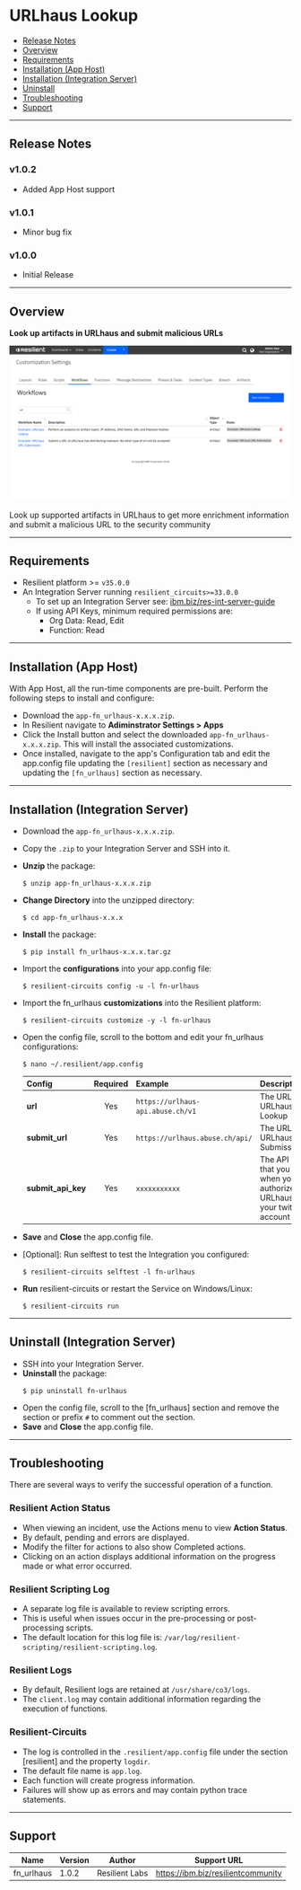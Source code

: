 <!--
  This Install README.md is generated by running:
  "resilient-sdk docgen -p fn_urlhaus --install-guide"

  It is best edited using a Text Editor with a Markdown Previewer. VS Code
  is a good example. Checkout https://guides.github.com/features/mastering-markdown/
  for tips on writing with Markdown

  If you make manual edits and run docgen again, a .bak file will be created

  Store any screenshots in the "doc/screenshots" directory and reference them like:
  ![screenshot: screenshot_1](./doc/screenshots/screenshot_1.png)
-->

# URLhaus Lookup

- [Release Notes](#release-notes)
- [Overview](#overview)
- [Requirements](#requirements)
- [Installation (App Host)](#installation-app-host)
- [Installation (Integration Server)](#installation-integration-server)
- [Uninstall](#uninstall)
- [Troubleshooting](#troubleshooting)
- [Support](#support)

---

## Release Notes
<!--
  Specify all changes in this release. Do not remove the release 
  notes of a previous release
-->
### v1.0.2
* Added App Host support

### v1.0.1
* Minor bug fix

### v1.0.0
* Initial Release

---

## Overview
<!--
  Provide a high-level description of the function itself and its remote software or application.
  The text below is parsed from the "description" and "long_description" attributes in the setup.py file
-->
**Look up artifacts in URLhaus and submit malicious URLs**

 ![screenshot: main](./doc/screenshots/main.png)

Look up supported artifacts in URLhaus to get more enrichment information and submit a malicious URL to the security community

---

## Requirements
<!--
  List any Requirements 
-->
* Resilient platform >= `v35.0.0`
* An Integration Server running `resilient_circuits>=33.0.0`
  * To set up an Integration Server see: [ibm.biz/res-int-server-guide](https://ibm.biz/res-int-server-guide)
  * If using API Keys, minimum required permissions are:
      * Org Data: Read, Edit
      * Function: Read
---

## Installation (App Host)
With App Host, all the run-time components are pre-built. Perform the following steps to install and configure:
* Download the `app-fn_urlhaus-x.x.x.zip`.
* In Resilient navigate to **Adiminstrator Settings > Apps**
* Click the Install button and select the downloaded `app-fn_urlhaus-x.x.x.zip`. This will install the associated customizations.
* Once installed, navigate to the app's Configuration tab and edit the app.config file updating the `[resilient]` section as necessary and updating the `[fn_urlhaus]` section as necessary.
---

## Installation (Integration Server)
* Download the `app-fn_urlhaus-x.x.x.zip`.
* Copy the `.zip` to your Integration Server and SSH into it.
* **Unzip** the package:
  ```
  $ unzip app-fn_urlhaus-x.x.x.zip
  ```
* **Change Directory** into the unzipped directory:
  ```
  $ cd app-fn_urlhaus-x.x.x
  ```
* **Install** the package:
  ```
  $ pip install fn_urlhaus-x.x.x.tar.gz
  ```
* Import the **configurations** into your app.config file:
  ```
  $ resilient-circuits config -u -l fn-urlhaus
  ```
* Import the fn_urlhaus **customizations** into the Resilient platform:
  ```
  $ resilient-circuits customize -y -l fn-urlhaus
  ```
* Open the config file, scroll to the bottom and edit your fn_urlhaus configurations:
  ```
  $ nano ~/.resilient/app.config
  ```
  | Config | Required | Example | Description |
  | ------ | :------: | ------- | ----------- |
  | **url** | Yes | `https://urlhaus-api.abuse.ch/v1` | The URL for URLhaus Lookup |
  | **submit_url** | Yes | `https://urlhaus.abuse.ch/api/` | The URL for URLhaus Submissions |
  | **submit_api_key** | Yes | `xxxxxxxxxxx` | The API Key that you get when you authorize URLhaus in your twitter account |

* **Save** and **Close** the app.config file.
* [Optional]: Run selftest to test the Integration you configured:
  ```
  $ resilient-circuits selftest -l fn-urlhaus
  ```
* **Run** resilient-circuits or restart the Service on Windows/Linux:
  ```
  $ resilient-circuits run
  ```


---

## Uninstall (Integration Server)
* SSH into your Integration Server.
* **Uninstall** the package:
  ```
  $ pip uninstall fn-urlhaus
  ```
* Open the config file, scroll to the [fn_urlhaus] section and remove the section or prefix `#` to comment out the section.
* **Save** and **Close** the app.config file.

---

## Troubleshooting
There are several ways to verify the successful operation of a function.

### Resilient Action Status
* When viewing an incident, use the Actions menu to view **Action Status**.
* By default, pending and errors are displayed.
* Modify the filter for actions to also show Completed actions.
* Clicking on an action displays additional information on the progress made or what error occurred.

### Resilient Scripting Log
* A separate log file is available to review scripting errors.
* This is useful when issues occur in the pre-processing or post-processing scripts.
* The default location for this log file is: `/var/log/resilient-scripting/resilient-scripting.log`.

### Resilient Logs
* By default, Resilient logs are retained at `/usr/share/co3/logs`.
* The `client.log` may contain additional information regarding the execution of functions.

### Resilient-Circuits
* The log is controlled in the `.resilient/app.config` file under the section [resilient] and the property `logdir`.
* The default file name is `app.log`.
* Each function will create progress information.
* Failures will show up as errors and may contain python trace statements.

---

<!--
  If necessary, use this section to describe how to configure your security application to work with the integration.
  Delete this section if the user does not need to perform any configuration procedures on your product.

## Configure <Product_Name>

* Step One
* Step Two
* Step Three

---
-->

## Support
| Name | Version | Author | Support URL |
| ---- | ------- | ------ | ----------- |
| fn_urlhaus | 1.0.2 | Resilient Labs | https://ibm.biz/resilientcommunity |
